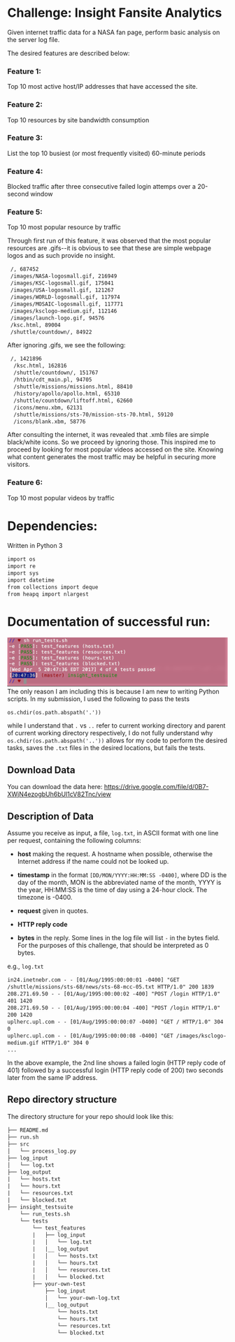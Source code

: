 
# Challenge: Insight Fansite Analytics
Given internet traffic data for a NASA fan page, perform basic analysis on the server log file.

The desired features are described below: 

### Feature 1: 
Top 10 most active host/IP addresses that have accessed the site.

### Feature 2: 
Top 10 resources by site bandwidth consumption

### Feature 3:
List the top 10 busiest (or most frequently visited) 60-minute periods 

### Feature 4: 
Blocked traffic after three consecutive failed login attemps over a 20-second window


### Feature 5:
Top 10 most popular resource by traffic

Through first run of this feature, it was observed that the most popular resources are .gifs--it is obvious to see that these are simple webpage logos and as such provide no insight. 
```
 /, 687452
 /images/NASA-logosmall.gif, 216949
 /images/KSC-logosmall.gif, 175041
 /images/USA-logosmall.gif, 121267
 /images/WORLD-logosmall.gif, 117974
 /images/MOSAIC-logosmall.gif, 117771
 /images/ksclogo-medium.gif, 112146
 /images/launch-logo.gif, 94576
 /ksc.html, 89004
 /shuttle/countdown/, 84922
```
After ignoring .gifs, we see the following:

```
 /, 1421896
  /ksc.html, 162816
  /shuttle/countdown/, 151767
  /htbin/cdt_main.pl, 94705
  /shuttle/missions/missions.html, 88410
  /history/apollo/apollo.html, 65310
  /shuttle/countdown/liftoff.html, 62660
  /icons/menu.xbm, 62131
  /shuttle/missions/sts-70/mission-sts-70.html, 59120
  /icons/blank.xbm, 58776
```
After consulting the internet, it was revealed that .xmb files are simple black/white icons. So we proceed by ignoring those. This inspired me to proceed by looking for most popular videos accessed on the site. Knowing what content generates the most traffic may be helpful in securing more visitors.

### Feature 6:
Top 10 most popular videos by traffic



#

# Dependencies:
Written in Python 3
```
import os
import re
import sys
import datetime
from collections import deque
from heapq import nlargest

```
# Documentation of successful run: 

![Feature 4 illustration](images/Screen%20Shot%202017-04-05%20at%208.54.15%20PM.png)
The only reason I am including this is because I am new to writing Python scripts. In my submission, I used the following to pass the tests
```
os.chdir(os.path.abspath('.'))
```
while I understand that `.` vs `..` refer to current working directory and parent of current working directory respectively, I do not fully understand why `os.chdir(os.path.abspath('..'))` allows for my code to perform the desired tasks, saves the `.txt` files in the desired locations, but fails the tests. 

## Download Data
You can download the data here: https://drive.google.com/file/d/0B7-XWjN4ezogbUh6bUl1cV82Tnc/view

## Description of Data

Assume you receive as input, a file, `log.txt`, in ASCII format with one line per request, containing the following columns:

* **host** making the request. A hostname when possible, otherwise the Internet address if the name could not be looked up.

* **timestamp** in the format `[DD/MON/YYYY:HH:MM:SS -0400]`, where DD is the day of the month, MON is the abbreviated name of the month, YYYY is the year, HH:MM:SS is the time of day using a 24-hour clock. The timezone is -0400.

* **request** given in quotes.

* **HTTP reply code**

* **bytes** in the reply. Some lines in the log file will list `-` in the bytes field. For the purposes of this challenge, that should be interpreted as 0 bytes.


e.g., `log.txt`

    in24.inetnebr.com - - [01/Aug/1995:00:00:01 -0400] "GET /shuttle/missions/sts-68/news/sts-68-mcc-05.txt HTTP/1.0" 200 1839
    208.271.69.50 - - [01/Aug/1995:00:00:02 -400] "POST /login HTTP/1.0" 401 1420
    208.271.69.50 - - [01/Aug/1995:00:00:04 -400] "POST /login HTTP/1.0" 200 1420
    uplherc.upl.com - - [01/Aug/1995:00:00:07 -0400] "GET / HTTP/1.0" 304 0
    uplherc.upl.com - - [01/Aug/1995:00:00:08 -0400] "GET /images/ksclogo-medium.gif HTTP/1.0" 304 0
    ...
    
In the above example, the 2nd line shows a failed login (HTTP reply code of 401) followed by a successful login (HTTP reply code of 200) two seconds later from the same IP address.


## Repo directory structure

The directory structure for your repo should look like this:

    ├── README.md 
    ├── run.sh
    ├── src
    │   └── process_log.py
    ├── log_input
    │   └── log.txt
    ├── log_output
    |   └── hosts.txt
    |   └── hours.txt
    |   └── resources.txt
    |   └── blocked.txt
    ├── insight_testsuite
        └── run_tests.sh
        └── tests
            └── test_features
            |   ├── log_input
            |   │   └── log.txt
            |   |__ log_output
            |   │   └── hosts.txt
            |   │   └── hours.txt
            |   │   └── resources.txt
            |   │   └── blocked.txt
            ├── your-own-test
                ├── log_input
                │   └── your-own-log.txt
                |__ log_output
                    └── hosts.txt
                    └── hours.txt
                    └── resources.txt
                    └── blocked.txt
